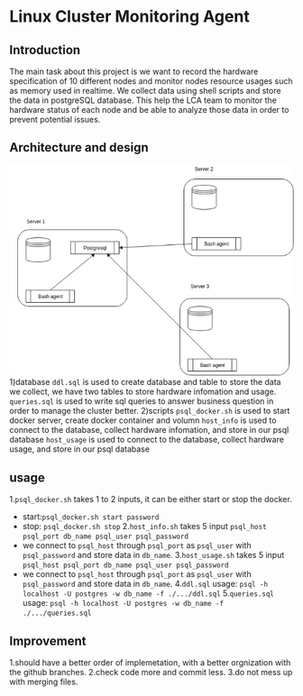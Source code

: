 # Linux Cluster Monitoring Agent

## Introduction
The main task about this project is we want to record the hardware specification of 10 different nodes and monitor nodes resource usages such as memory
used in realtime. We collect data using shell scripts and store the data in postgreSQL database. This help the LCA team to monitor the hardware status
of each node and be able to analyze those data in order to prevent potential issues.

## Architecture and design
![my image](./assets/arch.png)
1)database
`ddl.sql` is used to create database and table to store the data we collect, we have two tables to store hardware infomation and usage.
`queries.sql` is used to write sql queries to answer business question in order to manage the cluster better.
2)scripts
`psql_docker.sh` is used to start docker server, create docker container and volumn
`host_info` is used to connect to the database, collect hardware infomation, and store in our psql database
`host_usage` is used to connect to the database, collect hardware usage, and store in our psql database

## usage
1.`psql_docker.sh` takes 1 to 2 inputs, it can be either start or stop the docker.
 * start:`psql_docker.sh start password`
 * stop: `psql_docker.sh stop`
2.`host_info.sh` takes 5 input `psql_host psql_port db_name psql_user psql_password`
 * we connect to `psql_host` through `psql_port` as `psql_user` with `psql_password` and store data in `db_name`.
3.`host_usage.sh` takes 5 input `psql_host psql_port db_name psql_user psql_password`
 * we connect to `psql_host` through `psql_port` as `psql_user` with `psql_password` and store data in `db_name`.
4.`ddl.sql` usage: `psql -h localhost -U postgres -w db_name -f ./.../ddl.sql`
5.`queries.sql` usage: `psql -h localhost -U postgres -w db_name -f ./.../queries.sql`

## Improvement
1.should have a better order of implemetation, with a better orgnization with the github branches.
2.check code more and commit less.
3.do not mess up with merging files.